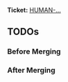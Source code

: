 **Ticket:** [HUMAN-...](https://linear.app/ponti/issue/HUMAN-...)

## TODOs

### Before Merging
<!---
E.g:
- [x] Set SOME_KEY in beta and production
- [ ] Create the DB for XYZ service
-->

### After Merging
<!---
E.g:
- [ ] Remove migration job
-->
